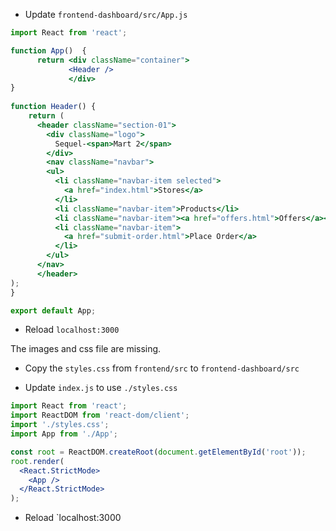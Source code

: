 - Update `frontend-dashboard/src/App.js`

```jsx
import React from 'react';

function App()  {
      return <div className="container">
             <Header />
             </div>
}
  
function Header() {
    return (
      <header className="section-01">
        <div className="logo">
          Sequel-<span>Mart 2</span>
        </div>
        <nav className="navbar">
        <ul>
          <li className="navbar-item selected">
            <a href="index.html">Stores</a>
          </li>
          <li className="navbar-item">Products</li>
          <li className="navbar-item"><a href="offers.html">Offers</a></li>
          <li className="navbar-item">
            <a href="submit-order.html">Place Order</a>
          </li>
        </ul>
      </nav>
      </header>
);
}

export default App;
```

- Reload `localhost:3000`

The images and css file are missing.

- Copy the `styles.css` from `frontend/src` to `frontend-dashboard/src`

- Update `index.js` to use `./styles.css`

```jsx
import React from 'react';
import ReactDOM from 'react-dom/client';
import './styles.css';
import App from './App';

const root = ReactDOM.createRoot(document.getElementById('root'));
root.render(
  <React.StrictMode>
    <App />
  </React.StrictMode>
);
```

- Reload `localhost:3000
